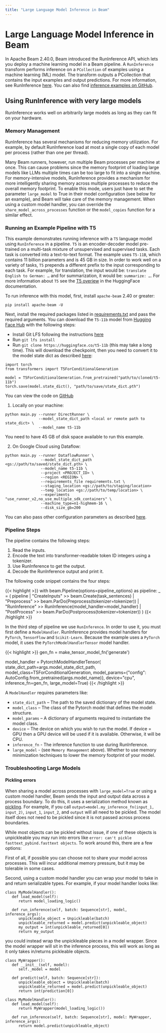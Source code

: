 ```yaml
---
title: "Large Language Model Inference in Beam"
---
```

<!--
Licensed under the Apache License, Version 2.0 (the "License");
you may not use this file except in compliance with the License.
You may obtain a copy of the License at

http://www.apache.org/licenses/LICENSE-2.0

Unless required by applicable law or agreed to in writing, software
distributed under the License is distributed on an "AS IS" BASIS,
WITHOUT WARRANTIES OR CONDITIONS OF ANY KIND, either express or implied.
See the License for the specific language governing permissions and
limitations under the License.
-->

# Large Language Model Inference in Beam
In Apache Beam 2.40.0, Beam introduced the RunInference API, which lets you deploy a machine learning model in a Beam pipeline. A `RunInference` transform performs inference on a `PCollection` of examples using a machine learning (ML) model. The transform outputs a PCollection that contains the input examples and output predictions. For more information, see RunInference [here](/documentation/transforms/python/elementwise/runinference/). You can also find [inference examples on GitHub](https://github.com/apache/beam/tree/master/sdks/python/apache_beam/examples/inference).

## Using RunInference with very large models
RunInference works well on arbitrarily large models as long as they can fit on your hardware.

### Memory Management

RunInference has several mechanisms for reducing memory utilization. For example, by default RunInference load at most a single copy of each model per process (rather than one per thread).

Many Beam runners, however, run multiple Beam processes per machine at once. This can cause problems since the memory footprint of loading large models like LLMs multiple times can be too large to fit into a single machine.
For memory-intensive models, RunInference provides a mechanism for more intelligently sharing memory across multiple processes to reduce the overall memory footprint. To enable this mode, users just have
to set the parameter `large_model` to True in their model configuration (see below for an example), and Beam will take care of the memory management. When using a custom model handler, you can override the `share_model_across_processes` function or the `model_copies` function for a similar effect.

### Running an Example Pipeline with T5

This example demonstrates running inference with a `T5` language model using `RunInference` in a pipeline. `T5` is an encoder-decoder model pre-trained on a multi-task mixture of unsupervised and supervised tasks. Each task is converted into a text-to-text format. The example uses `T5-11B`, which contains 11 billion parameters and is 45 GB in size. In  order to work well on a variety of tasks, `T5` prepends a different prefix to the input corresponding to each task. For example, for translation, the input would be: `translate English to German: …` and for summarization, it would be: `summarize: …`. For more information about `T5` see the [T5 overiew](https://huggingface.co/docs/transformers/model_doc/t5) in the HuggingFace documentation.

To run inference with this model, first, install `apache-beam` 2.40 or greater:

```
pip install apache-beam -U
```

Next, install the required packages listed in [requirements.txt](https://github.com/apache/beam/blob/master/sdks/python/apache_beam/examples/inference/large_language_modeling/requirements.txt) and pass the required arguments. You can download the `T5-11b` model from [Hugging Face Hub](https://huggingface.co/t5-11b) with the following steps:

- Install Git LFS following the instructions [here](https://docs.github.com/en/repositories/working-with-files/managing-large-files/installing-git-large-file-storage?platform=mac)
- Run `git lfs install`
- Run `git clone https://huggingface.co/t5-11b` (this may take a long time). This will download the checkpoint, then you need to convert it to the model state dict as described [here](https://pytorch.org/tutorials/beginner/saving_loading_models.html#save-load-state-dict-recommended):

```
import torch
from transformers import T5ForConditionalGeneration

model = T5ForConditionalGeneration.from_pretrained("path/to/cloned/t5-11b")
torch.save(model.state_dict(), "path/to/save/state_dict.pth")
```

You can view the code on [GitHub](https://github.com/apache/beam/tree/master/sdks/python/apache_beam/examples/inference/large_language_modeling/main.py)

1. Locally on your machine:
```
python main.py --runner DirectRunner \
               --model_state_dict_path <local or remote path to state_dict> \
               --model_name t5-11b
```
You need to have 45 GB of disk space available to run this example.

2. On Google Cloud using Dataflow:
```
python main.py --runner DataflowRunner \
                --model_state_dict_path <gs://path/to/saved/state_dict.pth> \
                --model_name t5-11b \
                --project <PROJECT_ID> \
                --region <REGION> \
                --requirements_file requirements.txt \
                --staging_location <gs://path/to/staging/location>
                --temp_location <gs://path/to/temp/location> \
                --experiments "use_runner_v2,no_use_multiple_sdk_containers" \
                --machine_type=n1-highmem-16 \
                --disk_size_gb=200
```

You can also pass other configuration parameters as described [here](https://cloud.google.com/dataflow/docs/guides/setting-pipeline-options#setting_required_options).

### Pipeline Steps
The pipeline contains the following steps:
1. Read the inputs.
2. Encode the text into transformer-readable token ID integers using a tokenizer.
3. Use RunInference to get the output.
4. Decode the RunInference output and print it.

The following code snippet contains the four steps:

{{< highlight >}}
    with beam.Pipeline(options=pipeline_options) as pipeline:
        _ = (
            pipeline
            | "CreateInputs" >> beam.Create(task_sentences)
            | "Preprocess" >> beam.ParDo(Preprocess(tokenizer=tokenizer))
            | "RunInference" >> RunInference(model_handler=model_handler)
            | "PostProcess" >> beam.ParDo(Postprocess(tokenizer=tokenizer))
        )
{{< /highlight >}}

In the third step of pipeline we use `RunInference`.
In order to use it, you must first define a `ModelHandler`. RunInference provides model handlers for `PyTorch`, `TensorFlow` and `Scikit-Learn`. Because the example uses a `PyTorch` model, it uses the `PyTorchModelHandlerTensor` model handler.

{{< highlight >}}
  gen_fn = make_tensor_model_fn('generate')

  model_handler = PytorchModelHandlerTensor(
      state_dict_path=args.model_state_dict_path,
      model_class=T5ForConditionalGeneration,
      model_params={"config": AutoConfig.from_pretrained(args.model_name)},
      device="cpu",
      inference_fn=gen_fn,
      large_model=True)
{{< /highlight >}}

A `ModelHandler` requires parameters like:
* `state_dict_path` – The path to the saved dictionary of the model state.
* `model_class` – The class of the Pytorch model that defines the model structure.
* `model_params` – A dictionary of arguments required to instantiate the model class.
* `device` – The device on which you wish to run the model. If device = GPU then a GPU device will be used if it is available. Otherwise, it will be CPU.
* `inference_fn` -  The inference function to use during RunInference.
* `large_model` - (see `Memory Management` above). Whether to use memory minimization techniques to lower the memory footprint of your model.

### Troubleshooting Large Models

#### Pickling errors

When sharing a model across processes with `large_model=True` or using a custom model handler, Beam sends the input and output data across a process boundary.
To do this, it uses a serialization method known as [pickling](https://docs.python.org/3/library/pickle.html).
For example, if you call `output=model.my_inference_fn(input_1, input_2)`, `input_1`, `input_2`, and `output` will all need to be pickled.
The model itself does not need to be pickled since it is not passed across process boundaries.

While most objects can be pickled without issue, if one of these objects is unpickleable you may run into errors like `error: can't pickle fasttext_pybind.fasttext objects`.
To work around this, there are a few options:

First of all, if possible you can choose not to share your model across processes. This will incur additional memory pressure, but it may be tolerable in some cases.

Second, using a custom model handler you can wrap your model to take in and return serializable types. For example, if your model handler looks like:

```
class MyModelHandler():
   def load_model(self):
      return model_loading_logic()

   def run_inference(self, batch: Sequence[str], model, inference_args):
      unpickleable_object = Unpickleable(batch)
      unpickleable_returned = model.predict(unpickleable_object)
      my_output = int(unpickleable_returned[0])
      return my_output
```

you could instead wrap the unpickleable pieces in a model wrapper. Since the model wrapper will sit in the inference process, this will work as long as it only takes in/returns pickleable objects.

```
class MyWrapper():
   def __init__(self, model):
      self._model = model

   def predict(self, batch: Sequence[str]):
      unpickleable_object = Unpickleable(batch)
      unpickleable_returned = model.predict(unpickleable_object)
      return int(prediction[0])

class MyModelHandler():
   def load_model(self):
      return MyWrapper(model_loading_logic())

   def run_inference(self, batch: Sequence[str], model: MyWrapper, inference_args):
      return model.predict(unpickleable_object)
```
